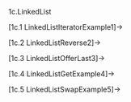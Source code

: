1c.LinkedList

[1c.1 LinkedListIteratorExample1]->

[1c.2 LinkedListReverse2]-> 

[1c.3 LinkedListOfferLast3]->

[1c.4 LinkedListGetExample4]->

[1c.5 LinkedListSwapExample5]->

